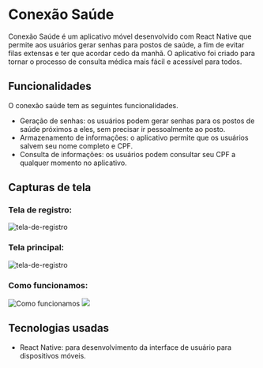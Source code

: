 # Conexão Saúde

Conexão Saúde é um aplicativo móvel desenvolvido com React Native que permite aos usuários gerar senhas para postos de saúde, a fim de evitar filas extensas e ter que acordar cedo da manhã. O aplicativo foi criado para tornar o processo de consulta médica mais fácil e acessível para todos.

## Funcionalidades

O conexão saúde tem as seguintes funcionalidades.

- Geração de senhas: os usuários podem gerar senhas para os postos de saúde próximos a eles, sem precisar ir pessoalmente ao posto.
- Armazenamento de informações: o aplicativo permite que os usuários salvem seu nome completo e CPF.
- Consulta de informações: os usuários podem consultar seu CPF a qualquer momento no aplicativo.

## Capturas de tela

### Tela de registro:

![tela-de-registro](https://user-images.githubusercontent.com/102876176/232599306-d2d13ea7-03bd-4329-821d-cc795b6ed3ff.png)

### Tela principal:

![tela-de-registro](https://user-images.githubusercontent.com/102876176/232599935-4365ee4b-4488-4c17-9306-533038e9dca4.png)

### Como funcionamos:

![Como funcionamos](https://i.imgur.com/9mFr5mx)
![](https://i.imgur.com/9kE2aTj)

## Tecnologias usadas

- React Native: para desenvolvimento da interface de usuário para dispositivos móveis.
